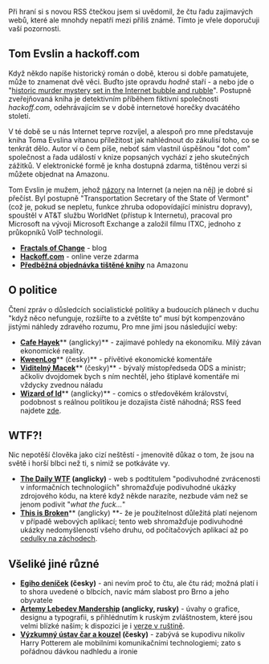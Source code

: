 <!-- dcterms:identifier = riderweblog#223 -->
<!-- dcterms:title = Pár odkazů, které možná neznáte, ale měli byste -->
<!-- dcterms:abstract = Při hraní si s novou RSS čtečkou jsem si uvědomil, že čtu řadu zajímavých webů, které ale nepatří mezi příliš známé. Tímto je vřele doporučuji vaší pozornosti. -->
<!-- np9:categoryId = 1 -->
<!-- x4w:category = Koně -->
<!-- np9:authorId = 1 -->
<!-- np9:authorEmail = michal.valasek@altairis.cz -->
<!-- dcterms:creator = Michal Altair Valášek -->
<!-- dcterms:created = 2006-01-10T21:05:02.03+01:00 -->
<!-- dcterms:date = 2006-01-10T21:05:02.03+01:00 -->

Při hraní si s novou RSS čtečkou jsem si uvědomil, že čtu řadu zajímavých webů, které ale mnohdy nepatří mezi příliš známé. Tímto je vřele doporučuji vaší pozornosti.

## Tom Evslin a hackoff.com

Když někdo napíše historický román o době, kterou si dobře pamatujete, může to znamenat dvě věci. Buďto jste opravdu *hodně* staří - a nebo jde o "[historic murder mystery set in the Internet bubble and rubble](http://www.hackoff.com/)". Postupně zveřejňovaná kniha je detektivním příběhem fiktivní společnosti *hackoff.com*, odehrávajícím se v době internetové horečky dvacátého století.

V té době se u nás Internet teprve rozvíjel, a alespoň pro mne představuje kniha Toma Evslina vítanou příležitost jak nahlédnout do zákulisí toho, co se tenkrát dělo. Autor ví o čem píše, neboť sám vlastnil úspěšnou "dot com" společnost a řada událostí v knize popsaných vychází z jeho skutečných zážitků. V elektronické formě je knha dostupná zdarma, tištěnou verzi si můžete objednat na Amazonu.

Tom Evslin je mužem, jehož [názory](http://blog.tomevslin.com/) na Internet (a nejen na něj) je dobré si přečíst. Byl postupně "Transportation Secretary of the State of Vermont" (což je, pokud se nepletu, funkce zhruba odopovídající ministru dopravy), spouštěl v AT&T službu WorldNet (přístup k Internetu), pracoval pro Microsoft na vývoji Microsoft Exchange a založil filmu ITXC, jednoho z průkopníků VoIP technologií.

*   [**Fractals of Change**](http://blog.tomevslin.com/) - blog
*   [**Hackoff.com**](http://hackoff.com/) - online verze zdarma
*   [**Předběžná objednávka tištěné knihy**](http://www.amazon.com/exec/obidos/redirect?tag=wwwtomevslico-20&creative=9325&camp=1789&link_code=as2&path=ASIN/0977464601) na Amazonu

## O politice

Čtení zpráv o důsledcích socialistické politiky a budoucích plánech v duchu "když něco nefunguje, rozšiřte to a zvětšte to“ musí být kompenzováno jistými náhledy zdravého rozumu, Pro mne jimi jsou následující weby:

*   [**Cafe Hayek**](http://cafehayek.typepad.com/)** (anglicky)** - zajímavé pohledy na ekonomiku. Milý závan ekonomické reality.
*   [**KweenLog**](http://kween.bloguje.cz/)** (česky)** - přívětivé ekonomické komentáře
*   [**Viditelný Macek**](http://www.viditelnymacek.cz/)** (česky)** - bývalý místopředseda ODS a ministr; ačkoliv dvojdomek bych s ním nechtěl, jeho štiplavé komentáře mi vždycky zvednou náladu
*   [**Wizard of Id**](http://www.comics.com/creators/wizardofid/)** (anglicky)** - comics o středověkém království, podobnost s reálnou politikou je dozajista čistě náhodná; RSS feed najdete [zde](http://www.tapestrycomics.com/wizardofid.xml).

## WTF?!

Nic nepotěší člověka jako cizí neštěstí - jmenovitě důkaz o tom, že jsou na světě i horší blbci než ti, s nimiž se potkáváte vy.

*   **[The Daily WTF](http://www.thedailywtf.com/) (anglicky)** - web s podtitulem "podivuhodné zvrácenosti v informačních technologiích" shromažďuje podivuhodné ukázky zdrojového kódu, na které když někde narazíte, nezbude vám než se jenom podivit "*what the fuck...*"
*   [**This is Broken**](http://www.thisisbroken.com/)** (anglicky) **- že je použitelnost důležitá platí nejenom v případě webových aplikací; tento web shromažďuje podivuhodné ukázky nedomyšleností všeho druhu, od počítačových aplikací až po [cedulky na záchodech](http://www.thisisbroken.com/b/2006/01/restroom_signag.html).

## Všeliké jiné různé

*   **[Egiho deníček](http://www.egicz.cz/denik/denik.php) (česky)** - ani nevím proč to čtu, ale čtu rád; možná platí i to shora uvedené o blbcích, navíc mám slabost pro Brno a jeho obyvatele
*   **[Artemy Lebedev Mandership](http://www.artlebedev.com/mandership/) (anglicky, rusky)** - úvahy o grafice, designu a typografii, s přihlédnutím k ruským zvláštnostem, které jsou velmi blízké našim; k dispozici je i [verze v ruštině](http://www.artlebedev.ru/kovodstvo/).
*   **[Výzkumný ústav čar a kouzel](http://vucako.bloguje.cz/) (česky)** - zabývá se kupodivu nikoliv Harry Potterem ale mobilními komunikačními technologiemi; zato s pořádnou dávkou nadhledu a ironie